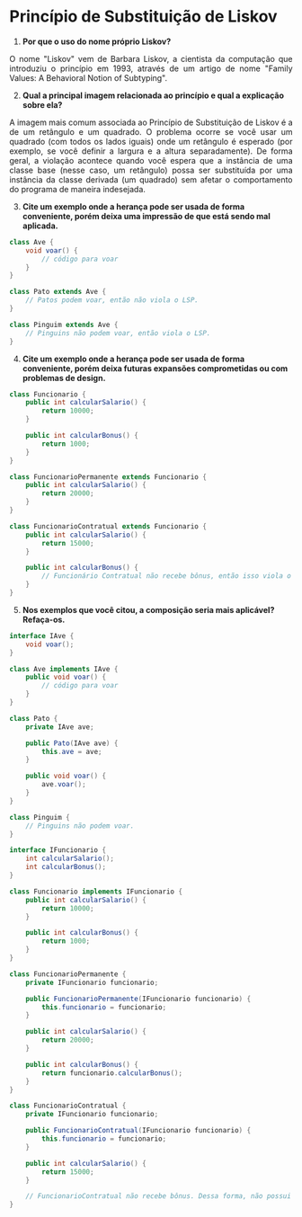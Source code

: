 # Princípio de Substituição de Liskov
1. **Por que o uso do nome próprio Liskov?**
<p style='text-align: justify;'>O nome "Liskov" vem de Barbara Liskov, a cientista da computação que introduziu o princípio em 1993, através de um artigo de nome "Family Values: A Behavioral Notion of Subtyping". </p>

2. **Qual a principal imagem relacionada ao princípio e qual a explicação sobre ela?**
<p style='text-align: justify;'>A imagem mais comum associada ao Princípio de Substituição de Liskov é a de um retângulo e um quadrado. O problema ocorre se você usar um quadrado (com todos os lados iguais) onde um retângulo é esperado (por exemplo, se você definir a largura e a altura separadamente). De forma geral, a violação acontece quando você espera que a instância de uma classe base (nesse caso, um retângulo) possa ser substituída por uma instância da classe derivada (um quadrado) sem afetar o comportamento do programa de maneira indesejada. </p>

3. **Cite um exemplo onde a herança pode ser usada de forma conveniente, porém deixa uma impressão de que está sendo mal aplicada.**

```java
class Ave {
    void voar() {
        // código para voar
    }
}

class Pato extends Ave {
    // Patos podem voar, então não viola o LSP.
}

class Pinguim extends Ave {
    // Pinguins não podem voar, então viola o LSP.
}
```

4. **Cite um exemplo onde a herança pode ser usada de forma conveniente, porém deixa futuras expansões comprometidas ou com problemas de design.**
```java
class Funcionario {
    public int calcularSalario() {
        return 10000;
    }

    public int calcularBonus() {
        return 1000;
    }
}

class FuncionarioPermanente extends Funcionario {
    public int calcularSalario() {
        return 20000;
    }
}

class FuncionarioContratual extends Funcionario {
    public int calcularSalario() {
        return 15000;
    }

    public int calcularBonus() {
        // Funcionário Contratual não recebe bônus, então isso viola o LSP.
    }
}
```

5. **Nos exemplos que você citou, a composição seria mais aplicável? Refaça-os.**

```java
interface IAve {
    void voar();
}

class Ave implements IAve {
    public void voar() {
        // código para voar
    }
}

class Pato {
    private IAve ave;

    public Pato(IAve ave) {
        this.ave = ave;
    }

    public void voar() {
        ave.voar();
    }
}

class Pinguim {
    // Pinguins não podem voar.
}
```

```java
interface IFuncionario {
    int calcularSalario();
    int calcularBonus();
}

class Funcionario implements IFuncionario {
    public int calcularSalario() {
        return 10000;
    }

    public int calcularBonus() {
        return 1000;
    }
}

class FuncionarioPermanente {
    private IFuncionario funcionario;

    public FuncionarioPermanente(IFuncionario funcionario) {
        this.funcionario = funcionario;
    }

    public int calcularSalario() {
        return 20000;
    }

    public int calcularBonus() {
        return funcionario.calcularBonus();
    }
}

class FuncionarioContratual {
    private IFuncionario funcionario;

    public FuncionarioContratual(IFuncionario funcionario) {
        this.funcionario = funcionario;
    }

    public int calcularSalario() {
        return 15000;
    }

    // FuncionarioContratual não recebe bônus. Dessa forma, não possui um método calcularBonus.
}
```
